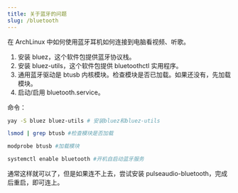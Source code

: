 ```yaml
---
title: 关于蓝牙的问题
slug: /bluetooth
---
```


在 ArchLinux 中如何使用蓝牙耳机如何连接到电脑看视频、听歌。

1. 安装 bluez，这个软件包提供蓝牙协议栈。
2. 安装 bluez-utils，这个软件包提供 bluetoothctl 实用程序。
3. 通用蓝牙驱动是 btusb 内核模块。检查模块是否已加载。如果还没有，先加载模块。
4. 启动/启用 bluetooth.service。

命令：
``` bash
yay -S bluez bluez-utils # 安装bluez和bluez-utils

lsmod | grep btusb #检查模块是否加载

modprobe btusb #加载模块

systemctl enable bluetooth #开机自启动蓝牙服务
```

通常这样就可以了，但是如果连不上去，尝试安装 pulseaudio-bluetooth，完成后重启，即可连上。